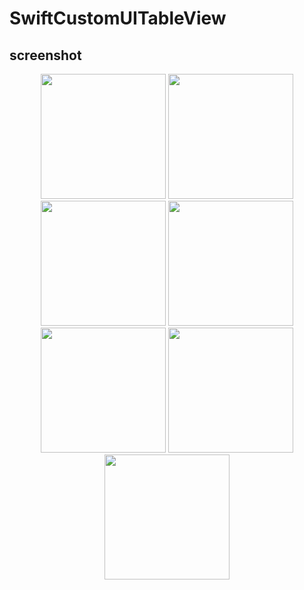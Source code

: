 # SwiftCustomUITableView

## screenshot

<div align="center">
  <div align="center">
    <img src="https://github.com/handsome0514/SwiftCustomUITableView/blob/main/screenshots/1.png" width="200px">
    <img src="https://github.com/handsome0514/SwiftCustomUITableView/blob/main/screenshots/2.png" width="200px">
    <img src="https://github.com/handsome0514/SwiftCustomUITableView/blob/main/screenshots/3.png" width="200px">
    <img src="https://github.com/handsome0514/SwiftCustomUITableView/blob/main/screenshots/4.png" width="200px">
    <img src="https://github.com/handsome0514/SwiftCustomUITableView/blob/main/screenshots/5.png" width="200px">
    <img src="https://github.com/handsome0514/SwiftCustomUITableView/blob/main/screenshots/6.png" width="200px">
    <img src="https://github.com/handsome0514/SwiftCustomUITableView/blob/main/screenshots/7.png" width="200px">
  </div>
</div>
